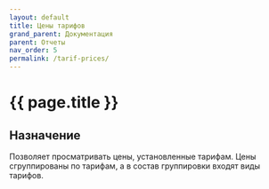 ```yaml
---
layout: default
title: Цены тарифов
grand_parent: Документация
parent: Отчеты
nav_order: 5
permalink: /tarif-prices/
---
```


# {{ page.title }}

## Назначение

Позволяет просматривать цены, установленные тарифам.
Цены сгруппированы по тарифам, а в состав группировки входят виды тарифов.
